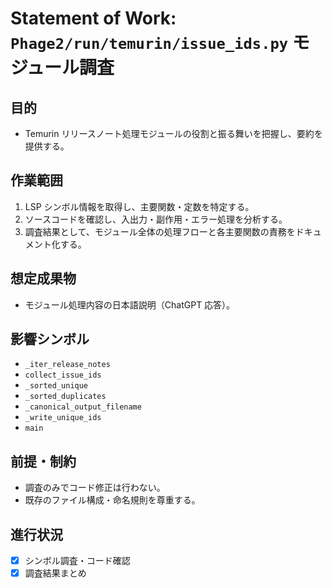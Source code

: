 # Statement of Work: `Phage2/run/temurin/issue_ids.py` モジュール調査

## 目的
- Temurin リリースノート処理モジュールの役割と振る舞いを把握し、要約を提供する。

## 作業範囲
1. LSP シンボル情報を取得し、主要関数・定数を特定する。
2. ソースコードを確認し、入出力・副作用・エラー処理を分析する。
3. 調査結果として、モジュール全体の処理フローと各主要関数の責務をドキュメント化する。

## 想定成果物
- モジュール処理内容の日本語説明（ChatGPT 応答）。

## 影響シンボル
- `_iter_release_notes`
- `collect_issue_ids`
- `_sorted_unique`
- `_sorted_duplicates`
- `_canonical_output_filename`
- `_write_unique_ids`
- `main`

## 前提・制約
- 調査のみでコード修正は行わない。
- 既存のファイル構成・命名規則を尊重する。

## 進行状況
- [x] シンボル調査・コード確認
- [x] 調査結果まとめ
